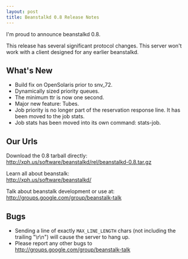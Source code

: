 ```yaml
---
layout: post
title: Beanstalkd 0.8 Release Notes
---
```


I'm proud to announce beanstalkd 0.8.

This release has several significant protocol changes. This server won't work
with a client designed for any earlier beanstalkd.


What's New
----------

 * Build fix on OpenSolaris prior to snv_72.
 * Dynamically sized priority queues.
 * The minimum ttr is now one second.
 * Major new feature: Tubes.
 * Job priority is no longer part of the reservation response line. It has been
   moved to the job stats.
 * Job stats has been moved into its own command: stats-job.


Our Urls
--------

Download the 0.8 tarball directly:  
<http://xph.us/software/beanstalkd/rel/beanstalkd-0.8.tar.gz>

Learn all about beanstalk:  
<http://xph.us/software/beanstalkd/>

Talk about beanstalk development or use at:  
<http://groups.google.com/group/beanstalk-talk>


Bugs
----

 * Sending a line of exactly `MAX_LINE_LENGTH` chars (not including the
   trailing "\r\n") will cause the server to hang up.
 * Please report any other bugs to
   <http://groups.google.com/group/beanstalk-talk>

